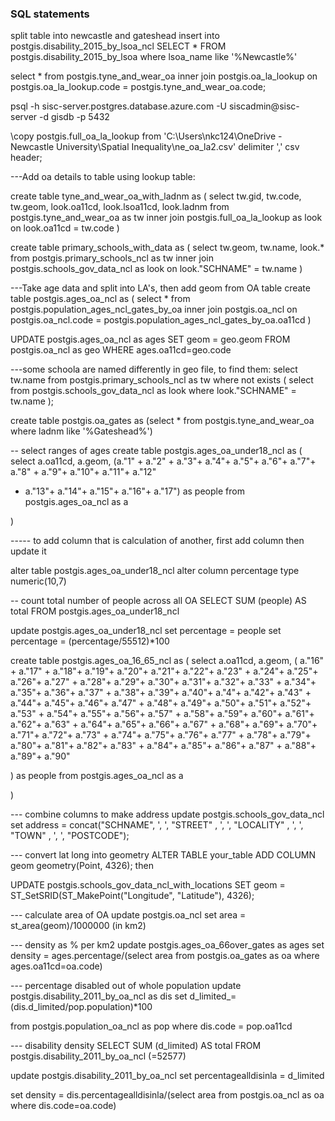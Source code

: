 
### SQL statements
split table into newcastle and gateshead
insert into postgis.disability_2015_by_lsoa_ncl SELECT * FROM postgis.disability_2015_by_lsoa where lsoa_name like '%Newcastle%'


select *
from postgis.tyne_and_wear_oa
inner join postgis.oa_la_lookup
on postgis.oa_la_lookup.code = postgis.tyne_and_wear_oa.code;


psql -h sisc-server.postgres.database.azure.com -U siscadmin@sisc-server -d gisdb -p 5432

\copy postgis.full_oa_la_lookup from 'C:\Users\nkc124\OneDrive - Newcastle University\Spatial Inequality\ne_oa_la2.csv' delimiter ',' csv header;




---Add oa details to table using lookup table:

create table tyne_and_wear_oa_with_ladnm as (
select tw.gid, tw.code, tw.geom, look.oa11cd, look.lsoa11cd, look.ladnm
from postgis.tyne_and_wear_oa as tw
inner join postgis.full_oa_la_lookup as look
on look.oa11cd = tw.code
)


create table primary_schools_with_data as (
select tw.geom, tw.name, look.*
from postgis.primary_schools_ncl as tw
inner join postgis.schools_gov_data_ncl as look
on look."SCHNAME" = tw.name
)

---Take age data and split into LA's, then add geom from OA table
create table postgis.ages_oa_ncl as (
select *
from postgis.population_ages_ncl_gates_by_oa
inner join postgis.oa_ncl
on postgis.oa_ncl.code = postgis.population_ages_ncl_gates_by_oa.oa11cd
)

UPDATE postgis.ages_oa_ncl as ages
SET    geom = geo.geom
FROM   postgis.oa_ncl as geo
WHERE  ages.oa11cd=geo.code


---some schoola are named differently in geo file, to find them:
select tw.name
from postgis.primary_schools_ncl as tw
where not exists (
select
from postgis.schools_gov_data_ncl as look
where look."SCHNAME" = tw.name
);

create table postgis.oa_gates as (select * from postgis.tyne_and_wear_oa where ladnm like '%Gateshead%')

-- select ranges of ages
create table postgis.ages_oa_under18_ncl as (
select a.oa11cd, a.geom, (a."1" + a."2" + a."3"+ a."4"+ a."5"+ a."6"+ a."7"+ a."8" + a."9"+ a."10"+ a."11"+ a."12"
+ a."13"+ a."14"+ a."15"+ a."16"+ a."17")
as people
from postgis.ages_oa_ncl as a

)

----- to add column that is calculation of another, first add column then update it

alter table postgis.ages_oa_under18_ncl
alter column percentage type numeric(10,7)

-- count total number of people across all OA
SELECT SUM (people) AS total FROM postgis.ages_oa_under18_ncl

update postgis.ages_oa_under18_ncl
set percentage = people
set percentage = (percentage/55512)*100

create table postgis.ages_oa_16_65_ncl as (
select a.oa11cd, a.geom, (
a."16" + a."17" + a."18"+ a."19"+ a."20"+
a."21"+ a."22"+ a."23" + a."24"+ a."25"+ a."26"+ a."27"	+ a."28"+ a."29"+ a."30"+
a."31"+ a."32"+ a."33" + a."34"+ a."35"+ a."36"+ a."37"	+ a."38"+ a."39"+ a."40"+
a."4"+ a."42"+ a."43" + a."44"+ a."45"+ a."46"+ a."47"	+ a."48"+ a."49"+ a."50"+
a."51"+ a."52"+ a."53" + a."54"+ a."55"+ a."56"+ a."57"	+ a."58"+ a."59"+ a."60"+
a."61"+ a."62"+ a."63" + a."64"+ a."65"+ a."66"+ a."67"	+ a."68"+ a."69"+ a."70"+
a."71"+ a."72"+ a."73" + a."74"+ a."75"+ a."76"+ a."77"	+ a."78"+ a."79"+ a."80"+
a."81"+ a."82"+ a."83" + a."84"+ a."85"+ a."86"+ a."87"	+ a."88"+ a."89"+ a."90"

)
as people
from postgis.ages_oa_ncl as a

)




--- combine columns to make address
update postgis.schools_gov_data_ncl
set address = concat("SCHNAME", ', ', "STREET" , ', ', "LOCALITY" , ', ', "TOWN" , ', ', "POSTCODE");

--- convert lat long into geometry
ALTER TABLE your_table ADD COLUMN geom geometry(Point, 4326);
then

UPDATE postgis.schools_gov_data_ncl_with_locations SET geom = ST_SetSRID(ST_MakePoint("Longitude", "Latitude"), 4326);

--- calculate area of OA
update postgis.oa_ncl
set area = st_area(geom)/1000000  (in km2)


--- density as % per km2
update postgis.ages_oa_66over_gates as ages
set density = ages.percentage/(select area from postgis.oa_gates as oa where ages.oa11cd=oa.code)


--- percentage disabled out of whole population
update postgis.disability_2011_by_oa_ncl as dis
set d_limited_=(dis.d_limited/pop.population)*100

from postgis.population_oa_ncl as pop
where dis.code = pop.oa11cd

--- disability density
SELECT SUM (d_limited) AS total FROM postgis.disability_2011_by_oa_ncl (=52577)

update postgis.disability_2011_by_oa_ncl
set percentagealldisinla = d_limited

set density = dis.percentagealldisinla/(select area from postgis.oa_ncl as oa where dis.code=oa.code)

